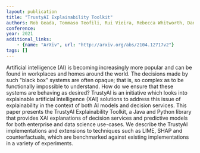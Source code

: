 ```yaml
---
layout: publication
title: "TrustyAI Explainability Toolkit"
authors: Rob Geada, Tommaso Teofili, Rui Vieira, Rebecca Whitworth, Daniele Zonca
conference: 
year: 2021
additional_links: 
	- {name: "ArXiv", url: "http://arxiv.org/abs/2104.12717v2"}
tags: []
---
```

Artificial intelligence (AI) is becoming increasingly more popular and can be
found in workplaces and homes around the world. The decisions made by such
"black box" systems are often opaque; that is, so complex as to be functionally
impossible to understand. How do we ensure that these systems are behaving as
desired? TrustyAI is an initiative which looks into explainable artificial
intelligence (XAI) solutions to address this issue of explainability in the
context of both AI models and decision services. This paper presents the
TrustyAI Explainability Toolkit, a Java and Python library that provides XAI
explanations of decision services and predictive models for both enterprise and
data science use-cases. We describe the TrustyAI implementations and extensions
to techniques such as LIME, SHAP and counterfactuals, which are benchmarked
against existing implementations in a variety of experiments.
